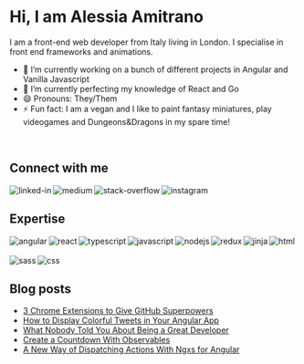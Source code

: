 # Hi, I am Alessia Amitrano
I am a front-end web developer from Italy living in London. I specialise in front end frameworks and animations.

- 🔭 I’m currently working on a bunch of different projects in Angular and Vanilla Javascript
- 🌱 I’m currently perfecting my knowledge of React and Go
- 😄 Pronouns: They/Them
- ⚡ Fun fact: I am a vegan and I like to paint fantasy miniatures, play videogames and Dungeons&Dragons in my spare time!

<br>

## Connect with me
[<img align="left" alt="linked-in" src="https://img.shields.io/badge/linkedin-%230077B5.svg?&style=for-the-badge&logo=linkedin&logoColor=white"/>](https://www.linkedin.com/in/alessia-amitrano-they-them-49bba553/)
[<img align="left" alt="medium" src="https://img.shields.io/badge/medium-%2312100E.svg?&style=for-the-badge&logo=medium&logoColor=white" />](https://medium.com/@alessia.amitranobo)
[<img align="left" alt="stack-overflow" src="https://img.shields.io/badge/gmail-red?logo=gmail&logoColor=white&style=for-the-badge" />](alessia.amitranobo@gmail.com)
[<img align="left" alt="instagram" src="https://img.shields.io/badge/instagram-fuchsia?logo=instagram&logoColor=black&style=for-the-badge" />](https://www.instagram.com/alleminiworld/)
<br>

## Expertise
<img align="left" alt="angular" src="https://img.shields.io/badge/angular%20-%2320232a.svg?&color=red&style=for-the-badge&logo=angular&logoColor=white" />
<img align="left" alt="react" src="https://img.shields.io/badge/react%20-%2320232a.svg?&style=for-the-badge&logo=react&logoColor=%2361DAFB" />
<img align="left" alt="typescript" src="https://img.shields.io/badge/typescript%20-%2320232a.svg?&style=for-the-badge&logo=typescript&logoColor=2361DAFB" />
<img align="left" alt="javascript" src="https://img.shields.io/badge/vanillaJs%20-yellow?&style=for-the-badge&logo=javaScript&logoColor=black" />
<img align="left" alt="nodejs" src="https://img.shields.io/badge/node.js%20-%2343853D.svg?&style=for-the-badge&logo=node.js&logoColor=white" />
<img align="left" alt="redux" src="https://img.shields.io/badge/redux-purple.svg?style=for-the-badge&logo=redux&logoColor=white" />
<img align="left" alt="jinja" src="https://img.shields.io/badge/Jinja%20-%23232F3E?logo=jinja&logoColor=white&style=for-the-badge" />
<img align="left" alt="html" src="https://img.shields.io/badge/html5%20-%2320232a.svg?style=for-the-badge&logo=html5&logoColor=%db5224" />
<br>
<br>
<img align="left" alt="sass" src="https://img.shields.io/badge/sass%20-pink.svg?style=for-the-badge&logo=sass&logoColor=black"/>
<img align="left" alt="css" src="https://img.shields.io/badge/css%20-%2320232a.svg?style=for-the-badge&logo=css3&logoColor=%2361DAFB"/>

<br>

## Blog posts
<!-- BLOG-POST-LIST:START -->
- [3 Chrome Extensions to Give GitHub Superpowers](https://betterprogramming.pub/3-chrome-extensions-to-give-github-superpowers-e993f8703ad?source=rss-aa85ca5cd3ee------2)
- [How to Display Colorful Tweets in Your Angular App](https://betterprogramming.pub/how-to-display-colorful-tweets-in-your-angular-app-4ee61ff59125?source=rss-aa85ca5cd3ee------2)
- [What Nobody Told You About Being a Great Developer](https://betterprogramming.pub/what-nobody-told-you-about-being-a-great-developer-f872b93f372e?source=rss-aa85ca5cd3ee------2)
- [Create a Countdown With Observables](https://betterprogramming.pub/create-a-countdown-with-observables-ded4139fac1f?source=rss-aa85ca5cd3ee------2)
- [A New Way of Dispatching Actions With Ngxs for Angular](https://betterprogramming.pub/a-new-way-of-dispatching-actions-with-ngxs-for-angular-7541f0adb812?source=rss-aa85ca5cd3ee------2)
<!-- BLOG-POST-LIST:END -->

